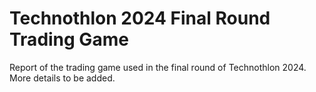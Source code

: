 # Technothlon 2024 Final Round Trading Game

Report of the trading game used in the final round of Technothlon 2024.
More details to be added.
